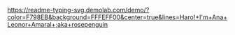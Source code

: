 https://readme-typing-svg.demolab.com/demo/?color=F798EB&background=FFFEFF00&center=true&lines=Haro!+I'm+Ana+Leonor+Amaral+;aka+rosepenguin

<!--
**rosepenguin-code/rosepenguin-code** is a ✨ _special_ ✨ repository because its `README.md` (this file) appears on your GitHub profile.

Here are some ideas to get you started:

- 🔭 I’m currently working on ...
- 🌱 I’m currently learning ...
- 👯 I’m looking to collaborate on ...
- 🤔 I’m looking for help with ...
- 💬 Ask me about ...
- 📫 How to reach me: ...
- 😄 Pronouns: ...
- ⚡ Fun fact: ...
-->
